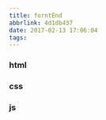 ```yaml
---
title: forntEnd
abbrlink: 4d1db437
date: 2017-02-13 17:06:04
tags:
---
```


### html

### css

### js

